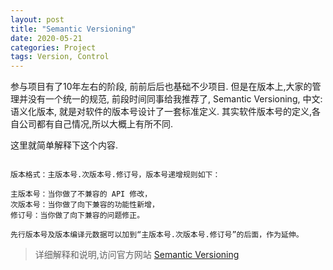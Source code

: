 ```yaml
---
layout: post
title: "Semantic Versioning"
date: 2020-05-21
categories: Project
tags: Version, Control
---
```



参与项目有了10年左右的阶段, 前前后后也基础不少项目. 但是在版本上,大家的管理并没有一个统一的规范, 前段时间同事给我推荐了, Semantic Versioning, 中文: 语义化版本, 就是对软件的版本号设计了一套标准定义. 其实软件版本号的定义,各自公司都有自己情况,所以大概上有所不同.

这里就简单解释下这个内容.

``` Text

版本格式：主版本号.次版本号.修订号，版本号递增规则如下：

主版本号：当你做了不兼容的 API 修改，
次版本号：当你做了向下兼容的功能性新增，
修订号：当你做了向下兼容的问题修正。

先行版本号及版本编译元数据可以加到“主版本号.次版本号.修订号”的后面，作为延伸。

```

> 详细解释和说明,访问官方网站 [Semantic Versioning](https://semver.org)
